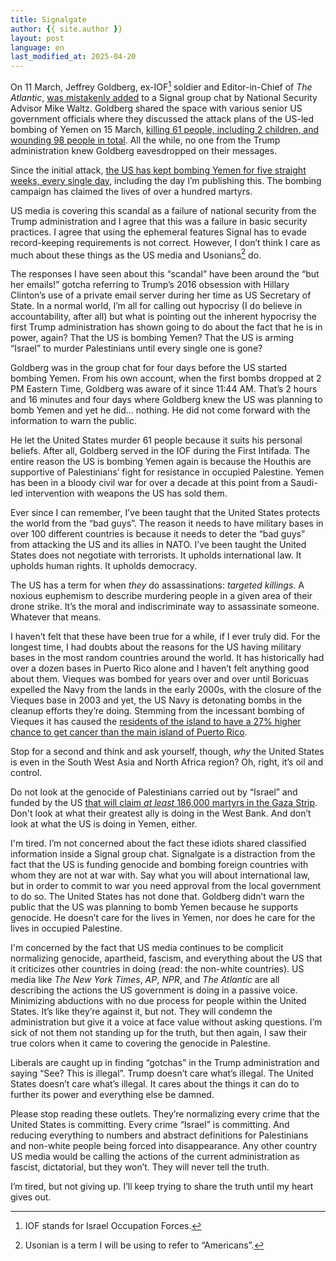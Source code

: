 ```yaml
---
title: Signalgate
author: {{ site.author }}
layout: post
language: en
last_modified_at: 2025-04-20
---
```

On 11 March, Jeffrey Goldberg, ex-IOF[^1] soldier and Editor-in-Chief of _The Atlantic_, [was mistakenly added](https://archive.md/JIxF8) to a Signal group chat by National Security Advisor Mike Waltz. Goldberg shared the space with various senior US government officials where they discussed the attack plans of the US-led bombing of Yemen on 15 March, [killing 61 people, including 2 children, and wounding 98 people in total](https://www.aljazeera.com/news/2025/3/16/houthis-vow-response-as-us-says-unrelenting-strikes-to-continue-in-yemen). All the while, no one from the Trump administration knew Goldberg eavesdropped on their messages. 

Since the initial attack, [the US has kept bombing Yemen for five straight weeks, every single day](https://en.wikipedia.org/wiki/March–April_2025_United_States_attacks_in_Yemen#Strikes), including the day I’m publishing this. The bombing campaign has claimed the lives of over a hundred martyrs.

US media is covering this scandal as a failure of national security from the Trump administration and I agree that this was a failure in basic security practices. I agree that using the ephemeral features Signal has to evade record-keeping requirements is not correct. However, I don’t think I care as much about these things as the US media and Usonians[^2] do.

The responses I have seen about this “scandal” have been around the “but her emails!” gotcha referring to Trump’s 2016 obsession with Hillary Clinton’s use of a private email server during her time as US Secretary of State. In a normal world, I’m all for calling out hypocrisy (I do believe in accountability, after all) but what is pointing out the inherent hypocrisy the first Trump administration has shown going to do about the fact that he is in power, again? That the US is bombing Yemen? That the US is arming “Israel” to murder Palestinians until every single one is gone?

Goldberg was in the group chat for four days before the US started bombing Yemen. From his own account, when the first bombs dropped at 2 PM Eastern Time, Goldberg was aware of it since 11:44 AM. That’s 2 hours and 16 minutes and four days where Goldberg knew the US was planning to bomb Yemen and yet he did… nothing. He did not come forward with the information to warn the public.

He let the United States murder 61 people because it suits his personal beliefs. After all, Goldberg served in the IOF during the First Intifada. The entire reason the US is bombing Yemen again is because the Houthis are supportive of Palestinians’ fight for resistance in occupied Palestine. Yemen has been in a bloody civil war for over a decade at this point from a Saudi-led intervention with weapons the US has sold them.

Ever since I can remember, I’ve been taught that the United States protects the world from the “bad guys”. The reason it needs to have military bases in over 100 different countries is because it needs to deter the “bad guys” from attacking the US and its allies in NATO. I’ve been taught the United States does not negotiate with terrorists. It upholds international law. It upholds human rights. It upholds democracy.

The US has a term for when _they_ do assassinations: *targeted killings*. A noxious euphemism to describe murdering people in a given area of their drone strike. It’s the moral and indiscriminate way to assassinate someone. Whatever that means.

I haven’t felt that these have been true for a while, if I ever truly did. For the longest time, I had doubts about the reasons for the US having military bases in the most random countries around the world. It has historically had over a dozen bases in Puerto Rico alone and I haven’t felt anything good about them. Vieques was bombed for years over and over until Boricuas expelled the Navy from the lands in the early 2000s, with the closure of the Vieques base in 2003 and yet, the US Navy is detonating bombs in the cleanup efforts they’re doing. Stemming from the incessant bombing of Vieques it has caused the [residents of the island to have a 27% higher chance to get cancer than the main island of Puerto Rico](https://www.usatoday.com/story/news/health/2023/06/12/vieques-puerto-rico-navy-bombing-cancer-rates/70227463007/).

Stop for a second and think and ask yourself, though, *why* the United States is even in the South West Asia and North Africa region? Oh, right, it’s oil and control.

Do not look at the genocide of Palestinians carried out by “Israel” and funded by the US [that will claim *at least* 186,000 martyrs in the Gaza Strip](https://www.thelancet.com/journals/lancet/article/PIIS0140-6736(24)01169-3/fulltext). Don't look at what their greatest ally is doing in the West Bank. And don’t look at what the US is doing in Yemen, either.

I'm tired. I’m not concerned about the fact these idiots shared classified information inside a Signal group chat. Signalgate is a distraction from the fact that the US is funding genocide and bombing foreign countries with whom they are not at war with. Say what you will about international law, but in order to commit to war you need approval from the local government to do so. The United States has not done that. Goldberg didn’t warn the public that the US was planning to bomb Yemen because he supports genocide. He doesn’t care for the lives in Yemen, nor does he care for the lives in occupied Palestine.

I'm concerned by the fact that US media continues to be complicit normalizing genocide, apartheid, fascism, and everything about the US that it criticizes other countries in doing (read: the non-white countries). US media like *The New York Times*, *AP*, *NPR*, and *The Atlantic* are all describing the actions the US government is doing in a passive voice. Minimizing abductions with no due process for people within the United States. It’s like they’re against it, but not. They will condemn the administration but give it a voice at face value without asking questions. I’m sick of not them not standing up for the truth, but then again, I saw their true colors when it came to covering the genocide in Palestine.

Liberals are caught up in finding “gotchas” in the Trump administration and saying “See? This is illegal”. Trump doesn’t care what’s illegal. The United States doesn’t care what’s illegal. It cares about the things it can do to further its power and everything else be damned.

Please stop reading these outlets. They’re normalizing every crime that the United States is committing. Every crime “Israel” is committing. And reducing everything to numbers and abstract definitions for Palestinians and non-white people being forced into disappearance. Any other country US media would be calling the actions of the current administration as fascist, dictatorial, but they won’t. They will never tell the truth. 

I’m tired, but not giving up. I’ll keep trying to share the truth until my heart gives out. 

[^1]: IOF stands for Israel Occupation Forces.
[^2]: Usonian is a term I will be using to refer to “Americans”.
